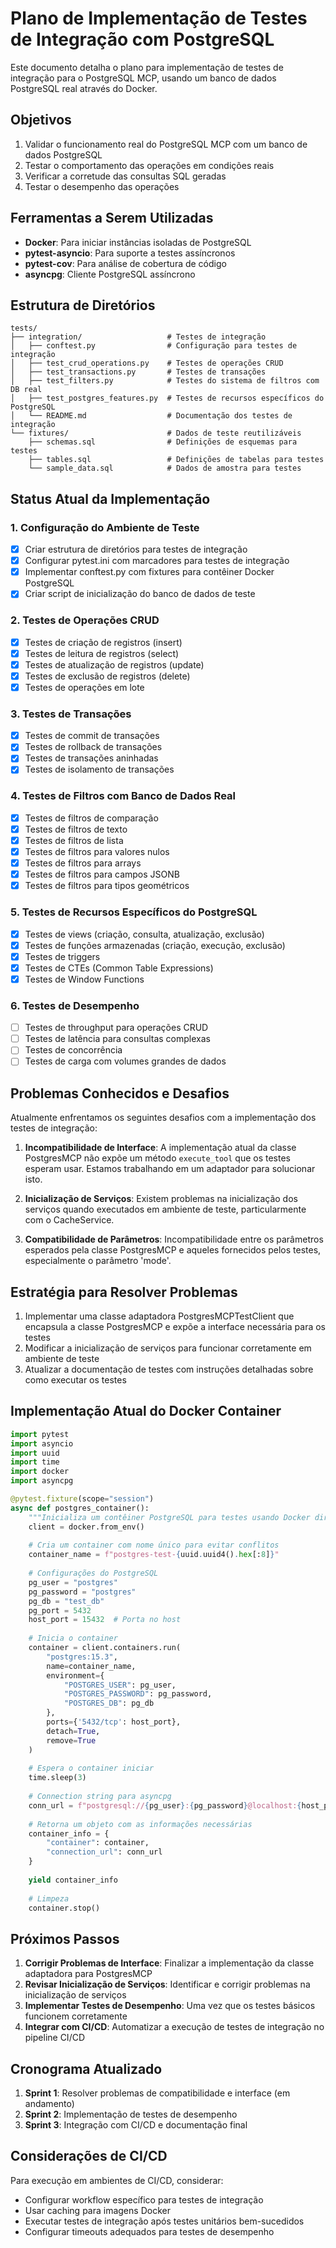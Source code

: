# Plano de Implementação de Testes de Integração com PostgreSQL

Este documento detalha o plano para implementação de testes de integração para o PostgreSQL MCP, usando um banco de dados PostgreSQL real através do Docker.

## Objetivos

1. Validar o funcionamento real do PostgreSQL MCP com um banco de dados PostgreSQL
2. Testar o comportamento das operações em condições reais
3. Verificar a corretude das consultas SQL geradas
4. Testar o desempenho das operações

## Ferramentas a Serem Utilizadas

- **Docker**: Para iniciar instâncias isoladas de PostgreSQL
- **pytest-asyncio**: Para suporte a testes assíncronos
- **pytest-cov**: Para análise de cobertura de código
- **asyncpg**: Cliente PostgreSQL assíncrono

## Estrutura de Diretórios

```
tests/
├── integration/                   # Testes de integração
│   ├── conftest.py                # Configuração para testes de integração
│   ├── test_crud_operations.py    # Testes de operações CRUD
│   ├── test_transactions.py       # Testes de transações
│   ├── test_filters.py            # Testes do sistema de filtros com DB real
│   ├── test_postgres_features.py  # Testes de recursos específicos do PostgreSQL
│   └── README.md                  # Documentação dos testes de integração
└── fixtures/                      # Dados de teste reutilizáveis
    ├── schemas.sql                # Definições de esquemas para testes
    ├── tables.sql                 # Definições de tabelas para testes
    └── sample_data.sql            # Dados de amostra para testes
```

## Status Atual da Implementação

### 1. Configuração do Ambiente de Teste

- [x] Criar estrutura de diretórios para testes de integração
- [x] Configurar pytest.ini com marcadores para testes de integração
- [x] Implementar conftest.py com fixtures para contêiner Docker PostgreSQL
- [x] Criar script de inicialização do banco de dados de teste

### 2. Testes de Operações CRUD

- [x] Testes de criação de registros (insert)
- [x] Testes de leitura de registros (select)
- [x] Testes de atualização de registros (update)
- [x] Testes de exclusão de registros (delete)
- [x] Testes de operações em lote

### 3. Testes de Transações

- [x] Testes de commit de transações
- [x] Testes de rollback de transações
- [x] Testes de transações aninhadas
- [x] Testes de isolamento de transações

### 4. Testes de Filtros com Banco de Dados Real

- [x] Testes de filtros de comparação
- [x] Testes de filtros de texto
- [x] Testes de filtros de lista
- [x] Testes de filtros para valores nulos
- [x] Testes de filtros para arrays
- [x] Testes de filtros para campos JSONB
- [x] Testes de filtros para tipos geométricos

### 5. Testes de Recursos Específicos do PostgreSQL

- [x] Testes de views (criação, consulta, atualização, exclusão)
- [x] Testes de funções armazenadas (criação, execução, exclusão)
- [x] Testes de triggers
- [x] Testes de CTEs (Common Table Expressions)
- [x] Testes de Window Functions

### 6. Testes de Desempenho

- [ ] Testes de throughput para operações CRUD
- [ ] Testes de latência para consultas complexas
- [ ] Testes de concorrência
- [ ] Testes de carga com volumes grandes de dados

## Problemas Conhecidos e Desafios

Atualmente enfrentamos os seguintes desafios com a implementação dos testes de integração:

1. **Incompatibilidade de Interface**: A implementação atual da classe PostgresMCP não expõe um método `execute_tool` que os testes esperam usar. Estamos trabalhando em um adaptador para solucionar isto.

2. **Inicialização de Serviços**: Existem problemas na inicialização dos serviços quando executados em ambiente de teste, particularmente com o CacheService.

3. **Compatibilidade de Parâmetros**: Incompatibilidade entre os parâmetros esperados pela classe PostgresMCP e aqueles fornecidos pelos testes, especialmente o parâmetro 'mode'.

## Estratégia para Resolver Problemas

1. Implementar uma classe adaptadora PostgresMCPTestClient que encapsula a classe PostgresMCP e expõe a interface necessária para os testes
2. Modificar a inicialização de serviços para funcionar corretamente em ambiente de teste
3. Atualizar a documentação de testes com instruções detalhadas sobre como executar os testes

## Implementação Atual do Docker Container

```python
import pytest
import asyncio
import uuid
import time
import docker
import asyncpg

@pytest.fixture(scope="session")
async def postgres_container():
    """Inicializa um contêiner PostgreSQL para testes usando Docker diretamente."""
    client = docker.from_env()
    
    # Cria um container com nome único para evitar conflitos
    container_name = f"postgres-test-{uuid.uuid4().hex[:8]}"
    
    # Configurações do PostgreSQL
    pg_user = "postgres"
    pg_password = "postgres"
    pg_db = "test_db"
    pg_port = 5432
    host_port = 15432  # Porta no host
    
    # Inicia o container
    container = client.containers.run(
        "postgres:15.3",
        name=container_name,
        environment={
            "POSTGRES_USER": pg_user,
            "POSTGRES_PASSWORD": pg_password,
            "POSTGRES_DB": pg_db
        },
        ports={'5432/tcp': host_port},
        detach=True,
        remove=True
    )
    
    # Espera o container iniciar
    time.sleep(3)
    
    # Connection string para asyncpg
    conn_url = f"postgresql://{pg_user}:{pg_password}@localhost:{host_port}/{pg_db}"
    
    # Retorna um objeto com as informações necessárias
    container_info = {
        "container": container,
        "connection_url": conn_url
    }
    
    yield container_info
    
    # Limpeza
    container.stop()
```

## Próximos Passos

1. **Corrigir Problemas de Interface**: Finalizar a implementação da classe adaptadora para PostgresMCP
2. **Revisar Inicialização de Serviços**: Identificar e corrigir problemas na inicialização de serviços
3. **Implementar Testes de Desempenho**: Uma vez que os testes básicos funcionem corretamente
4. **Integrar com CI/CD**: Automatizar a execução de testes de integração no pipeline CI/CD

## Cronograma Atualizado

1. **Sprint 1**: Resolver problemas de compatibilidade e interface (em andamento)
2. **Sprint 2**: Implementação de testes de desempenho
3. **Sprint 3**: Integração com CI/CD e documentação final

## Considerações de CI/CD

Para execução em ambientes de CI/CD, considerar:
- Configurar workflow específico para testes de integração
- Usar caching para imagens Docker
- Executar testes de integração após testes unitários bem-sucedidos
- Configurar timeouts adequados para testes de desempenho 
